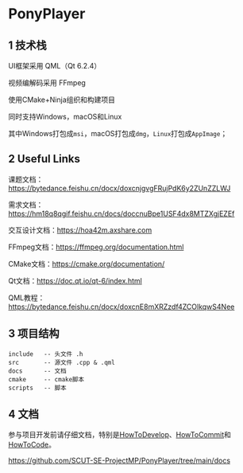 # PonyPlayer



## 1 技术栈

UI框架采用 QML（Qt 6.2.4）

视频编解码采用 FFmpeg

使用CMake+Ninja组织和构建项目

同时支持Windows，macOS和Linux

其中Windows打包成`msi`，macOS打包成`dmg`，`Linux`打包成`AppImage`；

## 2 Useful Links

课题文档：https://bytedance.feishu.cn/docx/doxcnjgvgFRujPdK6y2ZUnZZLWJ

需求文档：https://hm18q8qgif.feishu.cn/docs/doccnuBpe1USF4dx8MTZXgjEZEf

交互设计文档：https://hoa42m.axshare.com

FFmpeg文档：https://ffmpeg.org/documentation.html

CMake文档：https://cmake.org/documentation/

Qt文档：https://doc.qt.io/qt-6/index.html

QML教程：https://bytedance.feishu.cn/docx/doxcnE8mXRZzdf4ZCOlkqwS4Nee

## 3 项目结构

```
include   -- 头文件 .h
src       -- 源文件 .cpp & .qml
docs      -- 文档
cmake     -- cmake脚本
scripts   -- 脚本
```

## 4 文档

参与项目开发前请仔细文档，特别是[HowToDevelop](https://github.com/SCUT-SE-ProjectMP/PonyPlayer/blob/main/docs/HowToDevelop.md)、[HowToCommit](https://github.com/SCUT-SE-ProjectMP/PonyPlayer/blob/main/docs/HowToCommit.md)和[HowToCode](https://github.com/SCUT-SE-ProjectMP/PonyPlayer/blob/main/docs/HowToCode.md)。

https://github.com/SCUT-SE-ProjectMP/PonyPlayer/tree/main/docs


